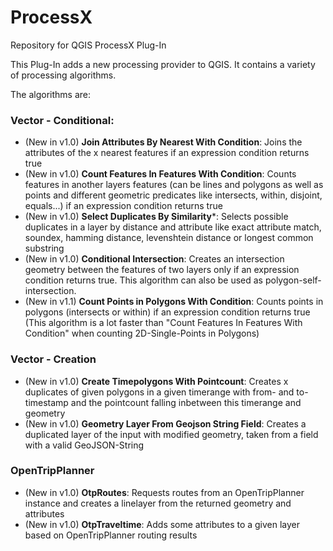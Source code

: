 # ProcessX
Repository for QGIS ProcessX Plug-In

This Plug-In adds a new processing provider to QGIS. It contains a variety of processing algorithms.

The algorithms are:
### Vector - Conditional:
- (New in v1.0) **Join Attributes By Nearest With Condition**: Joins the attributes of the x nearest features if an expression condition returns true
- (New in v1.0) **Count Features In Features With Condition**: Counts features in another layers features (can be lines and polygons as well as points and different geometric predicates like intersects, within, disjoint, equals...) if an expression condition returns true
- (New in v1.0) **Select Duplicates By Similarity***: Selects possible duplicates in a layer by distance and attribute like exact attribute match, soundex, hamming distance, levenshtein distance or longest common substring
- (New in v1.0) **Conditional Intersection**: Creates an intersection geometry between the features of two layers only if an expression condition returns true. This algorithm can also be used as polygon-self-intersection.
- (New in v1.1) **Count Points in Polygons With Condition**: Counts points in polygons (intersects or within) if an expression condition returns true (This algorithm is a lot faster than "Count Features In Features With Condition" when counting 2D-Single-Points in Polygons)

### Vector - Creation
- (New in v1.0) **Create Timepolygons With Pointcount**: Creates x duplicates of given polygons in a given timerange with from- and to-timestamp and the pointcount falling inbetween this timerange and geometry
- (New in v1.0) **Geometry Layer From Geojson String Field**: Creates a duplicated layer of the input with modified geometry, taken from a field with a valid GeoJSON-String
### OpenTripPlanner
- (New in v1.0) **OtpRoutes**: Requests routes from an OpenTripPlanner instance and creates a linelayer from the returned geometry and attributes
- (New in v1.0) **OtpTraveltime**: Adds some attributes to a given layer based on OpenTripPlanner routing results